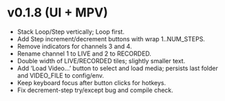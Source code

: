 # v0.1.8 (UI + MPV)

- Stack Loop/Step vertically; Loop first.
- Add Step increment/decrement buttons with wrap 1..NUM_STEPS.
- Remove indicators for channels 3 and 4.
- Rename channel 1 to LIVE and 2 to RECORDED.
- Double width of LIVE/RECORDED tiles; slightly smaller text.
- Add ‘Load Video…’ button to select and load media; persists last folder and VIDEO_FILE to config/env.
- Keep keyboard focus after button clicks for hotkeys.
- Fix decrement-step try/except bug and compile check.
